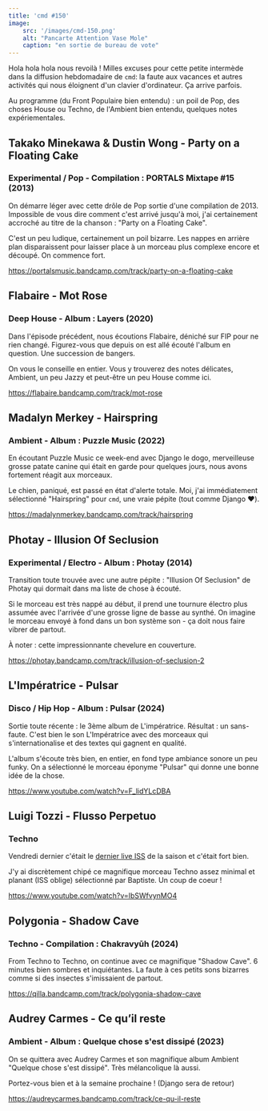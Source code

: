 ```yaml
---
title: 'cmd #150'
image:  
    src: '/images/cmd-150.png'
    alt: "Pancarte Attention Vase Mole" 
    caption: "en sortie de bureau de vote"
---
```


Hola hola hola nous revoilà ! Milles excuses pour cette petite intermède dans la diffusion hebdomadaire de `cmd`: la faute aux vacances et autres activités qui nous éloignent d'un clavier d'ordinateur. Ça arrive parfois.

Au programme (du Front Populaire bien entendu) : un poil de Pop, des choses House ou Techno, de l'Ambient bien entendu, quelques notes expériementales.

## Takako Minekawa & Dustin Wong - Party on a Floating Cake 
### Experimental / Pop - Compilation : PORTALS Mixtape #15 (2013)

On démarre léger avec cette drôle de Pop sortie d'une compilation de 2013. Impossible de vous dire comment c'est arrivé jusqu'à moi, j'ai certainement accroché au titre de la chanson : "Party on a Floating Cake". 

C'est un peu ludique, certainement un poil bizarre. Les nappes en arrière plan disparaissent pour laisser place à un morceau plus complexe encore et découpé. On commence fort.

https://portalsmusic.bandcamp.com/track/party-on-a-floating-cake

## Flabaire - Mot Rose  
### Deep House - Album : Layers (2020)

Dans l'épisode précédent, nous écoutions Flabaire, déniché sur FIP pour ne rien changé. Figurez-vous que depuis on est allé écouté l'album en question. Une succession de bangers.

On vous le conseille en entier. Vous y trouverez des notes délicates, Ambient, un peu Jazzy et peut-être un peu House comme ici. 

https://flabaire.bandcamp.com/track/mot-rose

## Madalyn Merkey - Hairspring 
### Ambient - Album : Puzzle Music (2022)

En écoutant Puzzle Music ce week-end avec Django le dogo, merveilleuse grosse patate canine qui était en garde pour quelques jours, nous avons fortement réagit aux morceaux.

Le chien, paniqué, est passé en état d'alerte totale. Moi, j'ai immédiatement sélectionné "Hairspring" pour `cmd`, une vraie pépite (tout comme Django ❤️).

https://madalynmerkey.bandcamp.com/track/hairspring

## Photay - Illusion Of Seclusion 
### Experimental / Electro - Album : Photay (2014)

Transition toute trouvée avec une autre pépite : "Illusion Of Seclusion" de Photay qui dormait dans ma liste de chose à écouté.

Si le morceau est très nappé au début, il prend une tournure électro plus assumée avec l'arrivée d'une grosse ligne de basse au synthé. On imagine le morceau envoyé à fond dans un bon système son - ça doit nous faire vibrer de partout.

À noter : cette impressionnante chevelure en couverture.

https://photay.bandcamp.com/track/illusion-of-seclusion-2

## L'Impératrice - Pulsar 
### Disco / Hip Hop - Album : Pulsar (2024)

Sortie toute récente : le 3ème album de L'impératrice. Résultat : un sans-faute. C'est bien le son L'Impératrice avec des morceaux qui s'internationalise et des textes qui gagnent en qualité.

L'album s'écoute très bien, en entier, en fond type ambiance sonore un peu funky. On a sélectionné le morceau éponyme "Pulsar" qui donne une bonne idée de la chose.

https://www.youtube.com/watch?v=F_lidYLcDBA

## Luigi Tozzi - Flusso Perpetuo 
### Techno 

Vendredi dernier c'était le [dernier live ISS](https://www.prun.net/emission/8MNV-iss/ONVN-iss-s07e33-et-de-80-et-see-you-bientot-3) de la saison et c'était fort bien.

J'y ai discrètement chipé ce magnifique morceau Techno assez minimal et planant (ISS oblige) sélectionné par Baptiste. Un coup de coeur !

https://www.youtube.com/watch?v=IbSWfvynMO4

## Polygonia - Shadow Cave
### Techno - Compilation : Chakravy​ū​h (2024)

From Techno to Techno, on continue avec ce magnifique "Shadow Cave". 6 minutes bien sombres et inquiétantes. La faute à ces petits sons bizarres comme si des insectes s'imissaient de partout.

https://qilla.bandcamp.com/track/polygonia-shadow-cave

## Audrey Carmes - Ce qu’il reste 
### Ambient - Album : Quelque chose s'est dissipé (2023)

On se quittera avec Audrey Carmes et son magnifique album Ambient "Quelque chose s'est dissipé". Très mélancolique là aussi.

Portez-vous bien et à la semaine prochaine ! (Django sera de retour)

https://audreycarmes.bandcamp.com/track/ce-qu-il-reste
